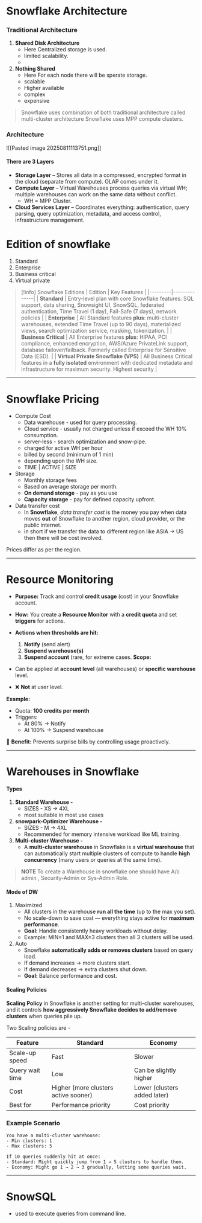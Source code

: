 # Snowflake Architecture
### **Traditional Architecture**
1. **Shared Disk Architecture**
	- Here Centralized storage is used.
	- limited scalability.
	- 
2. **Nothing Shared**
	- Here For each node there will be sperate storage.
	- scalable
	- Higher available
	- complex 
	- expensive

> Snowflake uses combination of both traditional architecture called multi-cluster architecture
> Snowflake uses MPP compute clusters.

### **Architecture**

![[Pasted image 20250811113751.png]]

#### **There are 3 Layers**
- **Storage Layer** – Stores all data in a compressed, encrypted format in the cloud (separate from compute). OLAP comes under it.
- **Compute Layer** – Virtual Warehouses process queries via virtual WH; multiple warehouses can work on the same data without conflict.
	- WH = MPP Cluster.
- **Cloud Services Layer** – Coordinates everything: authentication, query parsing, query optimization, metadata, and access control, infrastructure management.

# Edition of snowflake
1. Standard
2. Enterprise
3. Business critical
4. Virtual private 

> [!info] Snowflake Editions
> | Edition | Key Features |
> |---------|--------------|
> | **Standard** | Entry-level plan with core Snowflake features: SQL support, data sharing, Snowsight UI, SnowSQL, federated authentication, Time Travel (1 day), Fail-Safe (7 days), network policies |
> | **Enterprise** | All Standard features **plus**: multi-cluster warehouses, extended Time Travel (up to 90 days), materialized views, search optimization service, masking, tokenization. |
> | **Business Critical** | All Enterprise features **plus**: HIPAA, PCI compliance, enhanced encryption, AWS/Azure PrivateLink support, database failover/failback. Formerly called Enterprise for Sensitive Data (ESD). |
> | **Virtual Private Snowflake (VPS)** | All Business Critical features in a **fully isolated** environment with dedicated metadata and infrastructure for maximum security. Highest security |

---
# Snowflake Pricing

- Compute Cost
	- Data warehouse - used for query processing.
	- Cloud service - usually not charged unless if exceed the WH 10% consumption.
	- server-less - search optimization and snow-pipe.
	- charged for active WH per hour
	- billed by second (minimum of 1 min)
	- depending upon the WH size.
	- TIME | ACTIVE | SIZE
- Storage
	- Monthly storage fees
	- Based on average storage per month.
	- **On demand storage** - pay as you use
	- **Capacity storage** - pay for defined capacity upfront.
- Data transfer cost
	- In **Snowflake**, _data transfer cost_ is the money you pay when data moves **out** of Snowflake to another region, cloud provider, or the public internet.
	- in short if we transfer the data to different region like ASIA -> US then there will be cost involved.

Prices differ as per the region.

---
# Resource Monitoring
- **Purpose:** Track and control **credit usage** (cost) in your Snowflake account.
- **How:** You create a **Resource Monitor** with a **credit quota** and set **triggers** for actions.
- **Actions when thresholds are hit:**
    1. **Notify** (send alert)
    2. **Suspend warehouse(s)**
    3. **Suspend account** (rare, for extreme cases.
**Scope:**

- Can be applied at **account level** (all warehouses) or **specific warehouse** level.
- ❌ **Not** at user level.

**Example:**

- Quota: **100 credits per month**
- Triggers:
    - At 80% → Notify
    - At 100% → Suspend warehouse

📌 **Benefit:** Prevents surprise bills by controlling usage proactively.

---
# Warehouses in Snowflake
#### **Types**
1. **Standard Warehouse -**
	- SIZES - XS -> 4XL
	- most suitable in most use cases
2. **snowpark-Optimizer Warehouse -** 
	- SIZES - M -> 4XL
	- Recommended for memory intensive workload like ML training.
3. **Multi-cluster Warehouse -** 
	- A **multi-cluster warehouse** in Snowflake is a **virtual warehouse** that can automatically start multiple clusters of compute to handle **high concurrency** (many users or queries at the same time).

> **NOTE**
> To create a Warehouse in snowflake one should have A/c admin , Security-Admin or Sys-Admin Role.

#### **Mode of DW**
1. Maximized
	- All clusters in the warehouse **run all the time** (up to the max you set).
	- No scale-down to save cost — everything stays active for **maximum performance**.
	- **Goal:** Handle consistently heavy workloads without delay.
	- Example: MIN=1 and MAX=3 clusters then all 3 clusters will be used.
2. Auto
	- Snowflake **automatically adds or removes clusters** based on query load.
	- If demand increases → more clusters start.
	- If demand decreases → extra clusters shut down.
	- **Goal:** Balance performance and cost.

#### **Scaling Policies**
**Scaling Policy** in Snowflake is another setting for multi-cluster warehouses, and it controls **how aggressively Snowflake decides to add/remove clusters** when queries pile up.

Two Scaling policies are -

| Feature         | Standard                             | Economy                      |
| --------------- | ------------------------------------ | ---------------------------- |
| Scale-up speed  | Fast                                 | Slower                       |
| Query wait time | Low                                  | Can be slightly higher       |
| Cost            | Higher (more clusters active sooner) | Lower (clusters added later) |
| Best for        | Performance priority                 | Cost priority                |
### **Example Scenario**
```
You have a multi-cluster warehouse:
- Min clusters: 1
- Max clusters: 5

If 10 queries suddenly hit at once:
- Standard: Might quickly jump from 1 → 5 clusters to handle them.
- Economy: Might go 1 → 2 → 3 gradually, letting some queries wait.
```

---
# SnowSQL
- used to execute queries from command line.
